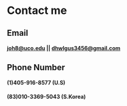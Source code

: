 # Contact me 

## Email
#### joh8@uco.edu || dhwlgus3456@gmail.com

## Phone Number 
#### (1)405-916-8577 (U.S)
#### (83)010-3369-5043 (S.Korea)
